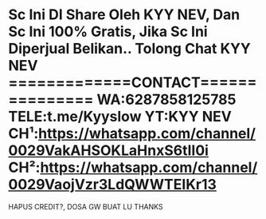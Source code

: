 Sc Ini DI Share Oleh KYY NEV, Dan Sc Ini 100% Gratis, Jika Sc Ini Diperjual Belikan.. Tolong Chat KYY NEV
=============CONTACT===============
          WA:6287858125785
          TELE:t.me/Kyyslow
          YT:KYY NEV
          CH¹:https://whatsapp.com/channel/0029VakAHSOKLaHnxS6tII0i
          CH²:https://whatsapp.com/channel/0029VaojVzr3LdQWWTEIKr13
====================================
HAPUS CREDIT?, DOSA GW BUAT LU THANKS

